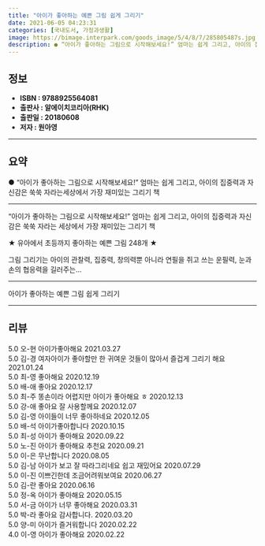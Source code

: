 ```yaml
---
title: "아이가 좋아하는 예쁜 그림 쉽게 그리기"
date: 2021-06-05 04:23:31
categories: [국내도서, 가정과생활]
image: https://bimage.interpark.com/goods_image/5/4/8/7/285805487s.jpg
description: ● “아이가 좋아하는 그림으로 시작해보세요!” 엄마는 쉽게 그리고, 아이의 집중력과 자신감은 쑥쑥 자라는세상에서 가장 재미있는 그리기 책
---
```


## **정보**

- **ISBN : 9788925564081**
- **출판사 : 알에이치코리아(RHK)**
- **출판일 : 20180608**
- **저자 : 원아영**

------



## **요약**

●  “아이가 좋아하는 그림으로 시작해보세요!” 엄마는 쉽게 그리고, 아이의 집중력과 자신감은 쑥쑥 자라는세상에서 가장 재미있는 그리기 책

------

“아이가 좋아하는 그림으로 시작해보세요!”
엄마는 쉽게 그리고, 아이의 집중력과 자신감은 쑥쑥 자라는
세상에서 가장 재미있는 그리기 책

★ 유아에서 초등까지 좋아하는 예쁜 그림 248개 ★

그림 그리기는 아이의 관찰력, 집중력, 창의력뿐 아니라 연필을 쥐고 쓰는 운필력, 눈과 손의 협응력을 길러주는... 

------


아이가 좋아하는 예쁜 그림 쉽게 그리기 

------


## **리뷰** 

5.0 오-현 아이가좋아해요 2021.03.27 <br/>5.0 김-경 여자아이가 좋아할만 한 귀여운 것들이 많아서 즐겁게 그리기 해요 2021.01.24 <br/>5.0 최-영 좋아해요 2020.12.19 <br/>5.0 배-애 좋아요 2020.12.17 <br/>5.0 최-주 똥손이라 어렵지만 아이가 좋아해요 ㅎ 2020.12.13 <br/>5.0 강-애 좋아요 잘 사용할께요 2020.12.07 <br/>5.0 김-영 아이들이 너무 좋아하네요 2020.12.05 <br/>5.0 배-석 아이가좋아합니다 2020.10.15 <br/>5.0 최-성 아이가 좋아해요 2020.09.22 <br/>5.0 노-진 아이가 좋아해요  추천요 2020.09.21 <br/>5.0 이-은 무난합니다 2020.08.05 <br/>5.0 김-남 아이가 보고 잘 따라그리네요 쉽고 재밌어요 2020.07.29 <br/>5.0 이-진 이쁘긴한데 조금어려워보여요 2020.06.27 <br/>5.0 김-란 좋아요 2020.06.16 <br/>5.0 정-옥 아이가 좋아해요 2020.05.15 <br/>5.0 서-금 아이가 너무 좋아해요  2020.03.31 <br/>5.0 박-라 좋아요 감사합니다. 2020.03.20 <br/>5.0 양-미 아이가 즐거워합니다 2020.02.22 <br/>4.0 이-영 아이가 좋아해요 2020.02.22 <br/>